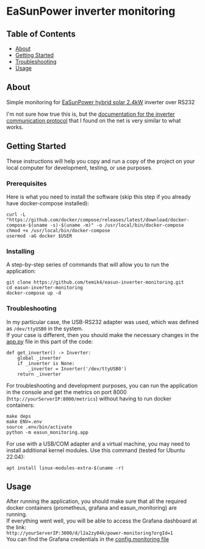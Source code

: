 # EaSunPower inverter monitoring

## Table of Contents

- [About](#about)
- [Getting Started](#getting_started)
- [Troubleshooting](#troubleshooting)
- [Usage](#usage)

## About <a name = "about"></a>
Simple monitoring for <a href="https://www.easunpower.com/products/easun-power-pwm-3kva-2400w-24v-solar-inverter-off-grid-hybrid-220v-80a-charging-current" target="_blank">EaSunPower hybrid solar 2.4kW</a> inverter over RS232

I'm not sure how true this is, but the [documentation for the inverter communication protocol](HS_MS_MSX_RS232_Protocol_20140822_after_current_upgrade.pdf) that I found on the net is very similar to what works.

## Getting Started <a name = "getting_started"></a>

These instructions will help you copy and run a copy of the project on your local computer for development, testing, or use purposes.


### Prerequisites

Here is what you need to install the software (skip this step if you already have docker-compose installed):

```
curl -L "https://github.com/docker/compose/releases/latest/download/docker-compose-$(uname -s)-$(uname -m)" -o /usr/local/bin/docker-compose
chmod +x /usr/local/bin/docker-compose
usermod -aG docker $USER
```

### Installing

A step-by-step series of commands that will allow you to run the application:

```
git clone https://github.com/temik4/easun-inverter-monitoring.git
cd easun-inverter-monitoring
docker-compose up -d
```

### Troubleshooting <a name = "troubleshooting"></a>

In my particular case, the USB-RS232 adapter was used, which was defined as ```/dev/ttyUSB0``` in the system.</br>
If your case is different, then you should make the necessary changes in the [app.py](easun_monitoring/app.py) file in this part of the code:

```
def get_inverter() -> Inverter:
    global _inverter
    if _inverter is None:
        _inverter = Inverter('/dev/ttyUSB0')
    return _inverter
```

For troubleshooting and development purposes, you can run the application in the console and get the metrics on port 8000 (```http://yourServerIP:8000/metrics```) without having to run docker containers: 

```
make deps
make ENV=.env
source .env/bin/activate
python -m easun_monitoring.app
```

For use with a USB/COM adapter and a virtual machine, you may need to install additional kernel modules. Use this command (tested for Ubuntu 22.04):

```apt install linux-modules-extra-$(uname -r)```


## Usage <a name = "usage"></a>

After running the application, you should make sure that all the required docker containers (prometheus, grafana and easun_monitoring) are running.</br>
If everything went well, you will be able to access the Grafana dashboard at the link:</br> ```http://yourServerIP:3000/d/l2a2zy04k/power-monitoring?orgId=1```</br>
You can find the Grafana credentials in the [config.monitoring file](grafana/config.monitoring)
